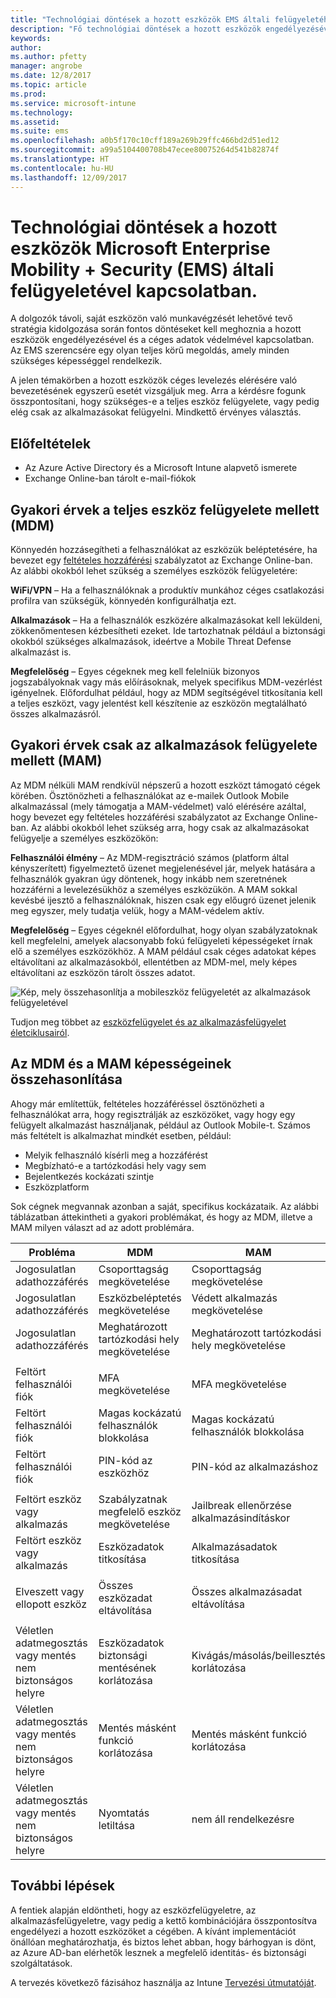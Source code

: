 ```yaml
---
title: "Technológiai döntések a hozott eszközök EMS általi felügyeletéhez"
description: "Fő technológiai döntések a hozott eszközök engedélyezésével, illetve a céges adatok Microsoft Enterprise Mobility + Security szolgáltatással való védelmével kapcsolatban."
keywords: 
author: 
ms.author: pfetty
manager: angrobe
ms.date: 12/8/2017
ms.topic: article
ms.prod: 
ms.service: microsoft-intune
ms.technology: 
ms.assetid: 
ms.suite: ems
ms.openlocfilehash: a0b5f170c10cff189a269b29ffc466bd2d51ed12
ms.sourcegitcommit: a99a5104400708b47ecee80075264d541b82874f
ms.translationtype: HT
ms.contentlocale: hu-HU
ms.lasthandoff: 12/09/2017
---
```

# <a name="technology-decisions-for-enabling-byod-with-microsoft-enterprise-mobility--security-ems"></a>Technológiai döntések a hozott eszközök Microsoft Enterprise Mobility + Security (EMS) általi felügyeletével kapcsolatban.

A dolgozók távoli, saját eszközön való munkavégzését lehetővé tevő stratégia kidolgozása során fontos döntéseket kell meghoznia a hozott eszközök engedélyezésével és a céges adatok védelmével kapcsolatban. Az EMS szerencsére egy olyan teljes körű megoldás, amely minden szükséges képességgel rendelkezik.  

A jelen témakörben a hozott eszközök céges levelezés elérésére való bevezetésének egyszerű esetét vizsgáljuk meg. Arra a kérdésre fogunk összpontosítani, hogy szükséges-e a teljes eszköz felügyelete, vagy pedig elég csak az alkalmazásokat felügyelni. Mindkettő érvényes választás.

## <a name="assumptions"></a>Előfeltételek
* Az Azure Active Directory és a Microsoft Intune alapvető ismerete
* Exchange Online-ban tárolt e-mail-fiókok

## <a name="common-reasons-to-manage-the-device-mdm"></a>Gyakori érvek a teljes eszköz felügyelete mellett (MDM)
Könnyedén hozzásegítheti a felhasználókat az eszközük beléptetésére, ha bevezet egy [feltételes hozzáférési](https://docs.microsoft.com/azure/active-directory/active-directory-conditional-access-azure-portal) szabályzatot az Exchange Online-ban. Az alábbi okokból lehet szükség a személyes eszközök felügyeletére:

**WiFi/VPN** – Ha a felhasználóknak a produktív munkához céges csatlakozási profilra van szükségük, könnyedén konfigurálhatja ezt.

**Alkalmazások** – Ha a felhasználók eszközére alkalmazásokat kell leküldeni, zökkenőmentesen kézbesítheti ezeket. Ide tartozhatnak például a biztonsági okokból szükséges alkalmazások, ideértve a Mobile Threat Defense alkalmazást is.

**Megfelelőség** – Egyes cégeknek meg kell felelniük bizonyos jogszabályoknak vagy más előírásoknak, melyek specifikus MDM-vezérlést igényelnek. Előfordulhat például, hogy az MDM segítségével titkosítania kell a teljes eszközt, vagy jelentést kell készítenie az eszközön megtalálható összes alkalmazásról.

## <a name="common-reasons-to-only-manage-the-apps-mam"></a>Gyakori érvek csak az alkalmazások felügyelete mellett (MAM)
Az MDM nélküli MAM rendkívül népszerű a hozott eszközt támogató cégek körében. Ösztönözheti a felhasználókat az e-mailek Outlook Mobile alkalmazással (mely támogatja a MAM-védelmet) való elérésére azáltal, hogy bevezet egy feltételes hozzáférési szabályzatot az Exchange Online-ban. Az alábbi okokból lehet szükség arra, hogy csak az alkalmazásokat felügyelje a személyes eszközökön:

**Felhasználói élmény** – Az MDM-regisztráció számos (platform által kényszerített) figyelmeztető üzenet megjelenésével jár, melyek hatására a felhasználók gyakran úgy döntenek, hogy inkább nem szeretnének hozzáférni a levelezésükhöz a személyes eszközükön. A MAM sokkal kevésbé ijesztő a felhasználóknak, hiszen csak egy előugró üzenet jelenik meg egyszer, mely tudatja velük, hogy a MAM-védelem aktív.

**Megfelelőség** – Egyes cégeknél előfordulhat, hogy olyan szabályzatoknak kell megfelelni, amelyek alacsonyabb fokú felügyeleti képességeket írnak elő a személyes eszközökhöz. A MAM például csak céges adatokat képes eltávolítani az alkalmazásokból, ellentétben az MDM-mel, mely képes eltávolítani az eszközön tárolt összes adatot.

![Kép, mely összehasonlítja a mobileszköz felügyeletét az alkalmazások felügyeletével](./media/byod-app-device-mgmt.png)

Tudjon meg többet az [eszközfelügyelet és az alkalmazásfelügyelet életciklusairól](introduction-device-app-lifecycles.md).

## <a name="mdm-vs-mam-capability-comparison"></a>Az MDM és a MAM képességeinek összehasonlítása
Ahogy már említettük, feltételes hozzáféréssel ösztönözheti a felhasználókat arra, hogy regisztrálják az eszközöket, vagy hogy egy felügyelt alkalmazást használjanak, például az Outlook Mobile-t. Számos más feltételt is alkalmazhat mindkét esetben, például:

* Melyik felhasználó kísérli meg a hozzáférést
* Megbízható-e a tartózkodási hely vagy sem
*   Bejelentkezés kockázati szintje
* Eszközplatform

Sok cégnek megvannak azonban a saját, specifikus kockázataik.  Az alábbi táblázatban áttekintheti a gyakori problémákat, és hogy az MDM, illetve a MAM milyen választ ad az adott problémára.

| Probléma   |   MDM  |   MAM  |
|------------|--------|--------|
|Jogosulatlan adathozzáférés | Csoporttagság megkövetelése | Csoporttagság megkövetelése |
|Jogosulatlan adathozzáférés | Eszközbeléptetés megkövetelése | Védett alkalmazás megkövetelése |
|Jogosulatlan adathozzáférés | Meghatározott tartózkodási hely megkövetelése | Meghatározott tartózkodási hely megkövetelése |
| | | |
|Feltört felhasználói fiók| MFA megkövetelése | MFA megkövetelése|
|Feltört felhasználói fiók | Magas kockázatú felhasználók blokkolása | Magas kockázatú felhasználók blokkolása |
|Feltört felhasználói fiók | PIN-kód az eszközhöz | PIN-kód az alkalmazáshoz |
| | | |
| Feltört eszköz vagy alkalmazás | Szabályzatnak megfelelő eszköz megkövetelése | Jailbreak ellenőrzése alkalmazásindításkor |
| Feltört eszköz vagy alkalmazás | Eszközadatok titkosítása | Alkalmazásadatok titkosítása |
| | | |
|Elveszett vagy ellopott eszköz | Összes eszközadat eltávolítása | Összes alkalmazásadat eltávolítása|
| | | |
| Véletlen adatmegosztás vagy mentés nem biztonságos helyre | Eszközadatok biztonsági mentésének korlátozása | Kivágás/másolás/beillesztés korlátozása|
| Véletlen adatmegosztás vagy mentés nem biztonságos helyre | Mentés másként funkció korlátozása | Mentés másként funkció korlátozása |
|Véletlen adatmegosztás vagy mentés nem biztonságos helyre | Nyomtatás letiltása | nem áll rendelkezésre|

## <a name="next-steps"></a>További lépések
A fentiek alapján eldöntheti, hogy az eszközfelügyeletre, az alkalmazásfelügyeletre, vagy pedig a kettő kombinációjára összpontosítva engedélyezi a hozott eszközöket a cégében. A kívánt implementációt önállóan meghatározhatja, és biztos lehet abban, hogy bárhogyan is dönt, az Azure AD-ban elérhetők lesznek a megfelelő identitás- és biztonsági szolgáltatások.

A tervezés következő fázisához használja az Intune [Tervezési útmutatóját](planning-guide.md).
